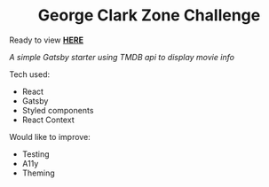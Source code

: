 
<h1 align="center">
  George Clark Zone Challenge
</h1>

Ready to view [**HERE**](zone-movie-challenge.surge.sh)

_A simple Gatsby starter using TMDB api to display movie info_

Tech used:
- React
- Gatsby
- Styled components
- React Context

Would like to improve:
- Testing
- A11y
- Theming
